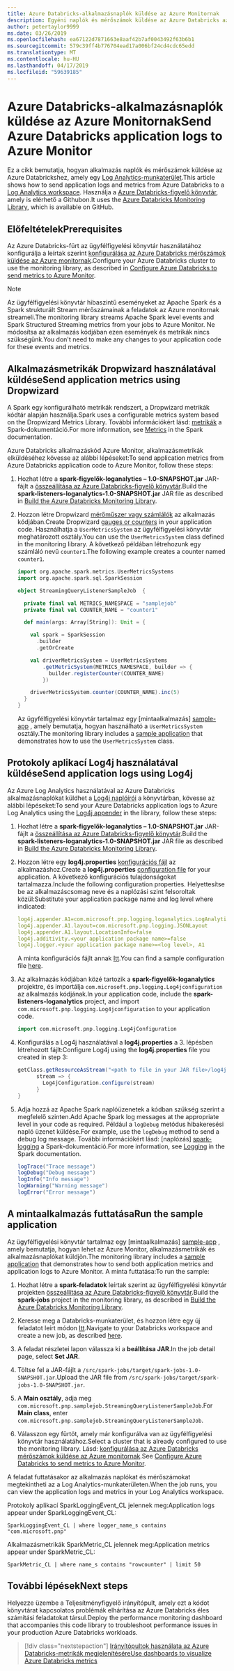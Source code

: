 ```yaml
---
title: Azure Databricks-alkalmazásnaplók küldése az Azure Monitornak
description: Egyéni naplók és mérőszámok küldése az Azure Databricks az Azure monitornak
author: petertaylor9999
ms.date: 03/26/2019
ms.openlocfilehash: ea67122d7871663e8aaf42b7af0043492f63b6b1
ms.sourcegitcommit: 579c39ff4b776704ead17a006bf24cd4cdc65edd
ms.translationtype: MT
ms.contentlocale: hu-HU
ms.lasthandoff: 04/17/2019
ms.locfileid: "59639185"
---
```

# <a name="send-azure-databricks-application-logs-to-azure-monitor"></a><span data-ttu-id="c8cd2-103">Azure Databricks-alkalmazásnaplók küldése az Azure Monitornak</span><span class="sxs-lookup"><span data-stu-id="c8cd2-103">Send Azure Databricks application logs to Azure Monitor</span></span>

<span data-ttu-id="c8cd2-104">Ez a cikk bemutatja, hogyan alkalmazás naplók és mérőszámok küldése az Azure Databrickshez, amely egy [Log Analytics-munkaterület](/azure/azure-monitor/platform/manage-access).</span><span class="sxs-lookup"><span data-stu-id="c8cd2-104">This article shows how to send application logs and metrics from Azure Databricks to a [Log Analytics workspace](/azure/azure-monitor/platform/manage-access).</span></span> <span data-ttu-id="c8cd2-105">Használja a [Azure Databricks-figyelő könyvtár](https://github.com/mspnp/spark-monitoring), amely is elérhető a Githubon.</span><span class="sxs-lookup"><span data-stu-id="c8cd2-105">It uses the [Azure Databricks Monitoring Library](https://github.com/mspnp/spark-monitoring), which is available on GitHub.</span></span>

## <a name="prerequisites"></a><span data-ttu-id="c8cd2-106">Előfeltételek</span><span class="sxs-lookup"><span data-stu-id="c8cd2-106">Prerequisites</span></span>

<span data-ttu-id="c8cd2-107">Az Azure Databricks-fürt az ügyfélfigyelési könyvtár használatához konfigurálja a leírtak szerint [konfigurálása az Azure Databricks mérőszámok küldése az Azure monitornak][config-cluster].</span><span class="sxs-lookup"><span data-stu-id="c8cd2-107">Configure your Azure Databricks cluster to use the monitoring library, as described in [Configure Azure Databricks to send metrics to Azure Monitor][config-cluster].</span></span>

> [!NOTE]
> <span data-ttu-id="c8cd2-108">Az ügyfélfigyelési könyvtár hibaszintű eseményeket az Apache Spark és a Spark strukturált Stream mérőszámainak a feladatok az Azure monitornak streameli.</span><span class="sxs-lookup"><span data-stu-id="c8cd2-108">The monitoring library streams Apache Spark level events and Spark Structured Streaming metrics from your jobs to Azure Monitor.</span></span> <span data-ttu-id="c8cd2-109">Ne módosítsa az alkalmazás kódjában ezen események és metrikák nincs szükségünk.</span><span class="sxs-lookup"><span data-stu-id="c8cd2-109">You don't need to make any changes to your application code for these events and metrics.</span></span>

## <a name="send-application-metrics-using-dropwizard"></a><span data-ttu-id="c8cd2-110">Alkalmazásmetrikák Dropwizard használatával küldése</span><span class="sxs-lookup"><span data-stu-id="c8cd2-110">Send application metrics using Dropwizard</span></span>

<span data-ttu-id="c8cd2-111">A Spark egy konfigurálható metrikák rendszert, a Dropwizard metrikák kódtár alapján használja.</span><span class="sxs-lookup"><span data-stu-id="c8cd2-111">Spark uses a configurable metrics system based on the Dropwizard Metrics Library.</span></span> <span data-ttu-id="c8cd2-112">További információkért lásd: [metrikák](https://spark.apache.org/docs/latest/monitoring.html#metrics) a Spark-dokumentáció.</span><span class="sxs-lookup"><span data-stu-id="c8cd2-112">For more information, see [Metrics](https://spark.apache.org/docs/latest/monitoring.html#metrics) in the Spark documentation.</span></span>

<span data-ttu-id="c8cd2-113">Azure Databricks alkalmazáskód Azure Monitor, alkalmazásmetrikák elküldéséhez kövesse az alábbi lépéseket:</span><span class="sxs-lookup"><span data-stu-id="c8cd2-113">To send application metrics from Azure Databricks application code to Azure Monitor, follow these steps:</span></span>

1. <span data-ttu-id="c8cd2-114">Hozhat létre a **spark-figyelők-loganalytics – 1.0-SNAPSHOT.jar** JAR-fájlt a [összeállítása az Azure Databricks-figyelő könyvtár][build-lib].</span><span class="sxs-lookup"><span data-stu-id="c8cd2-114">Build the **spark-listeners-loganalytics-1.0-SNAPSHOT.jar** JAR file as described in [Build the Azure Databricks Monitoring Library][build-lib].</span></span>

1. <span data-ttu-id="c8cd2-115">Hozzon létre Dropwizard [mérőműszer vagy számlálók](https://metrics.dropwizard.io/4.0.0/manual/core.html) az alkalmazás kódjában.</span><span class="sxs-lookup"><span data-stu-id="c8cd2-115">Create Dropwizard [gauges or counters](https://metrics.dropwizard.io/4.0.0/manual/core.html) in your application code.</span></span> <span data-ttu-id="c8cd2-116">Használhatja a `UserMetricsSystem` az ügyfélfigyelési könyvtár meghatározott osztály.</span><span class="sxs-lookup"><span data-stu-id="c8cd2-116">You can use the `UserMetricsSystem` class defined in the monitoring library.</span></span> <span data-ttu-id="c8cd2-117">A következő példában létrehozunk egy számláló nevű `counter1`.</span><span class="sxs-lookup"><span data-stu-id="c8cd2-117">The following example creates a counter named `counter1`.</span></span>

    ```Scala
    import org.apache.spark.metrics.UserMetricsSystems
    import org.apache.spark.sql.SparkSession

    object StreamingQueryListenerSampleJob  {

      private final val METRICS_NAMESPACE = "samplejob"
      private final val COUNTER_NAME = "counter1"

      def main(args: Array[String]): Unit = {

        val spark = SparkSession
          .builder
          .getOrCreate

        val driverMetricsSystem = UserMetricsSystems
            .getMetricSystem(METRICS_NAMESPACE, builder => {
              builder.registerCounter(COUNTER_NAME)
            })

        driverMetricsSystem.counter(COUNTER_NAME).inc(5)
      }
    }
    ```

    <span data-ttu-id="c8cd2-118">Az ügyfélfigyelési könyvtár tartalmaz egy [mintaalkalmazás] [ sample-app] , amely bemutatja, hogyan használható a `UserMetricsSystem` osztály.</span><span class="sxs-lookup"><span data-stu-id="c8cd2-118">The monitoring library includes a [sample application][sample-app] that demonstrates how to use the `UserMetricsSystem` class.</span></span>

## <a name="send-application-logs-using-log4j"></a><span data-ttu-id="c8cd2-119">Protokoly aplikací Log4j használatával küldése</span><span class="sxs-lookup"><span data-stu-id="c8cd2-119">Send application logs using Log4j</span></span>

<span data-ttu-id="c8cd2-120">Az Azure Log Analytics használatával az Azure Databricks alkalmazásnaplókat küldhet a [Log4j naplóírói](https://logging.apache.org/log4j/2.x/manual/appenders.html) a könyvtárban, kövesse az alábbi lépéseket:</span><span class="sxs-lookup"><span data-stu-id="c8cd2-120">To send your Azure Databricks application logs to Azure Log Analytics using the [Log4j appender](https://logging.apache.org/log4j/2.x/manual/appenders.html) in the library, follow these steps:</span></span>

1. <span data-ttu-id="c8cd2-121">Hozhat létre a **spark-figyelők-loganalytics – 1.0-SNAPSHOT.jar** JAR-fájlt a [összeállítása az Azure Databricks-figyelő könyvtár][build-lib].</span><span class="sxs-lookup"><span data-stu-id="c8cd2-121">Build the **spark-listeners-loganalytics-1.0-SNAPSHOT.jar** JAR file as described in [Build the Azure Databricks Monitoring Library][build-lib].</span></span>

1. <span data-ttu-id="c8cd2-122">Hozzon létre egy **log4j.properties** [konfigurációs fájl](https://logging.apache.org/log4j/2.x/manual/configuration.html) az alkalmazáshoz.</span><span class="sxs-lookup"><span data-stu-id="c8cd2-122">Create a **log4j.properties** [configuration file](https://logging.apache.org/log4j/2.x/manual/configuration.html) for your application.</span></span> <span data-ttu-id="c8cd2-123">A következő konfigurációs tulajdonságokat tartalmazza.</span><span class="sxs-lookup"><span data-stu-id="c8cd2-123">Include the following configuration properties.</span></span> <span data-ttu-id="c8cd2-124">Helyettesítse be az alkalmazáscsomag neve és a naplózási szint felsoroltak közül:</span><span class="sxs-lookup"><span data-stu-id="c8cd2-124">Substitute your application package name and log level where indicated:</span></span>

    ```YAML
    log4j.appender.A1=com.microsoft.pnp.logging.loganalytics.LogAnalyticsAppender
    log4j.appender.A1.layout=com.microsoft.pnp.logging.JSONLayout
    log4j.appender.A1.layout.LocationInfo=false
    log4j.additivity.<your application package name>=false
    log4j.logger.<your application package name>=<log level>, A1
    ```

    <span data-ttu-id="c8cd2-125">A minta konfigurációs fájlt annak [Itt][log4j.properties].</span><span class="sxs-lookup"><span data-stu-id="c8cd2-125">You can find a sample configuration file [here][log4j.properties].</span></span>

1. <span data-ttu-id="c8cd2-126">Az alkalmazás kódjában közé tartozik a **spark-figyelők-loganalytics** projektre, és importálja `com.microsoft.pnp.logging.Log4jconfiguration` az alkalmazás kódjának.</span><span class="sxs-lookup"><span data-stu-id="c8cd2-126">In your application code, include the **spark-listeners-loganalytics** project, and import `com.microsoft.pnp.logging.Log4jconfiguration` to your application code.</span></span>

    ```Scala
    import com.microsoft.pnp.logging.Log4jConfiguration
    ```

1. <span data-ttu-id="c8cd2-127">Konfigurálás a Log4j használatával a **log4j.properties** a 3. lépésben létrehozott fájlt:</span><span class="sxs-lookup"><span data-stu-id="c8cd2-127">Configure Log4j using the **log4j.properties** file you created in step 3:</span></span>

    ```Scala
    getClass.getResourceAsStream("<path to file in your JAR file>/log4j.properties")) {
          stream => {
            Log4jConfiguration.configure(stream)
          }
    }
    ```

1. <span data-ttu-id="c8cd2-128">Adja hozzá az Apache Spark naplóüzenetek a kódban szükség szerint a megfelelő szinten.</span><span class="sxs-lookup"><span data-stu-id="c8cd2-128">Add Apache Spark log messages at the appropriate level in your code as required.</span></span> <span data-ttu-id="c8cd2-129">Például a `logDebug` metódus hibakeresési napló üzenet küldése.</span><span class="sxs-lookup"><span data-stu-id="c8cd2-129">For example, use the `logDebug` method to send a debug log message.</span></span> <span data-ttu-id="c8cd2-130">További információkért lásd: [naplózás] [ spark-logging] a Spark-dokumentáció.</span><span class="sxs-lookup"><span data-stu-id="c8cd2-130">For more information, see [Logging][spark-logging] in the Spark documentation.</span></span>

    ```Scala
    logTrace("Trace message")
    logDebug("Debug message")
    logInfo("Info message")
    logWarning("Warning message")
    logError("Error message")
    ```

## <a name="run-the-sample-application"></a><span data-ttu-id="c8cd2-131">A mintaalkalmazás futtatása</span><span class="sxs-lookup"><span data-stu-id="c8cd2-131">Run the sample application</span></span>

<span data-ttu-id="c8cd2-132">Az ügyfélfigyelési könyvtár tartalmaz egy [mintaalkalmazás] [ sample-app] , amely bemutatja, hogyan lehet az Azure Monitor, alkalmazásmetrikák és alkalmazásnaplókat küldjön.</span><span class="sxs-lookup"><span data-stu-id="c8cd2-132">The monitoring library includes a [sample application][sample-app] that demonstrates how to send both application metrics and application logs to Azure Monitor.</span></span> <span data-ttu-id="c8cd2-133">A minta futtatása:</span><span class="sxs-lookup"><span data-stu-id="c8cd2-133">To run the sample:</span></span>

1. <span data-ttu-id="c8cd2-134">Hozhat létre a **spark-feladatok** leírtak szerint az ügyfélfigyelési könyvtár projekten [összeállítása az Azure Databricks-figyelő könyvtár][build-lib].</span><span class="sxs-lookup"><span data-stu-id="c8cd2-134">Build the **spark-jobs** project in the monitoring library, as described in [Build the Azure Databricks Monitoring Library][build-lib].</span></span>

1. <span data-ttu-id="c8cd2-135">Keresse meg a Databricks-munkaterület, és hozzon létre egy új feladatot leírt módon [Itt](https://docs.azuredatabricks.net/user-guide/jobs.html#create-a-job).</span><span class="sxs-lookup"><span data-stu-id="c8cd2-135">Navigate to your Databricks workspace and create a new job, as described [here](https://docs.azuredatabricks.net/user-guide/jobs.html#create-a-job).</span></span>

1. <span data-ttu-id="c8cd2-136">A feladat részletei lapon válassza ki a **beállítása JAR**.</span><span class="sxs-lookup"><span data-stu-id="c8cd2-136">In the job detail page, select **Set JAR**.</span></span>

1. <span data-ttu-id="c8cd2-137">Töltse fel a JAR-fájlt a `/src/spark-jobs/target/spark-jobs-1.0-SNAPSHOT.jar`.</span><span class="sxs-lookup"><span data-stu-id="c8cd2-137">Upload the JAR file from `/src/spark-jobs/target/spark-jobs-1.0-SNAPSHOT.jar`.</span></span>

1. <span data-ttu-id="c8cd2-138">A **Main osztály**, adja meg `com.microsoft.pnp.samplejob.StreamingQueryListenerSampleJob`.</span><span class="sxs-lookup"><span data-stu-id="c8cd2-138">For **Main class**, enter `com.microsoft.pnp.samplejob.StreamingQueryListenerSampleJob`.</span></span>

1. <span data-ttu-id="c8cd2-139">Válasszon egy fürtöt, amely már konfigurálva van az ügyfélfigyelési könyvtár használatához.</span><span class="sxs-lookup"><span data-stu-id="c8cd2-139">Select a cluster that is already configured to use the monitoring library.</span></span> <span data-ttu-id="c8cd2-140">Lásd: [konfigurálása az Azure Databricks mérőszámok küldése az Azure monitornak][config-cluster].</span><span class="sxs-lookup"><span data-stu-id="c8cd2-140">See [Configure Azure Databricks to send metrics to Azure Monitor][config-cluster].</span></span>

<span data-ttu-id="c8cd2-141">A feladat futtatásakor az alkalmazás naplókat és mérőszámokat megtekintheti az a Log Analytics-munkaterületen.</span><span class="sxs-lookup"><span data-stu-id="c8cd2-141">When the job runs, you can view the application logs and metrics in your Log Analytics workspace.</span></span>

<span data-ttu-id="c8cd2-142">Protokoly aplikací SparkLoggingEvent_CL jelennek meg:</span><span class="sxs-lookup"><span data-stu-id="c8cd2-142">Application logs appear under SparkLoggingEvent_CL:</span></span>

```Kusto
SparkLoggingEvent_CL | where logger_name_s contains "com.microsoft.pnp"
```

<span data-ttu-id="c8cd2-143">Alkalmazásmetrikák SparkMetric_CL jelennek meg:</span><span class="sxs-lookup"><span data-stu-id="c8cd2-143">Application metrics appear under SparkMetric_CL:</span></span>

```Kusto
SparkMetric_CL | where name_s contains "rowcounter" | limit 50
```

## <a name="next-steps"></a><span data-ttu-id="c8cd2-144">További lépések</span><span class="sxs-lookup"><span data-stu-id="c8cd2-144">Next steps</span></span>

<span data-ttu-id="c8cd2-145">Helyezze üzembe a Teljesítményfigyelő irányítópult, amely ezt a kódot könyvtárat kapcsolatos problémák elhárítása az Azure Databricks éles számítási feladatokat társul.</span><span class="sxs-lookup"><span data-stu-id="c8cd2-145">Deploy the performance monitoring dashboard that accompanies this code library to troubleshoot performance issues in your production Azure Databricks workloads.</span></span>

> [!div class="nextstepaction"]
> [<span data-ttu-id="c8cd2-146">Irányítópultok használata az Azure Databricks-metrikák megjelenítésére</span><span class="sxs-lookup"><span data-stu-id="c8cd2-146">Use dashboards to visualize Azure Databricks metrics</span></span>](./dashboards.md)

<!-- links -->

[build-lib]: ./configure-cluster.md##build-the-azure-databricks-monitoring-library
[config-cluster]: ./configure-cluster.md
[log4j.properties]: https://github.com/mspnp/spark-monitoring/blob/master/src/spark-jobs/src/main/resources/com/microsoft/pnp/samplejob/log4j.properties
[sample-app]: https://github.com/mspnp/spark-monitoring/tree/master/src/spark-jobs
[spark-logging]: https://spark.apache.org/docs/2.3.0/api/java/org/apache/spark/internal/Logging.html